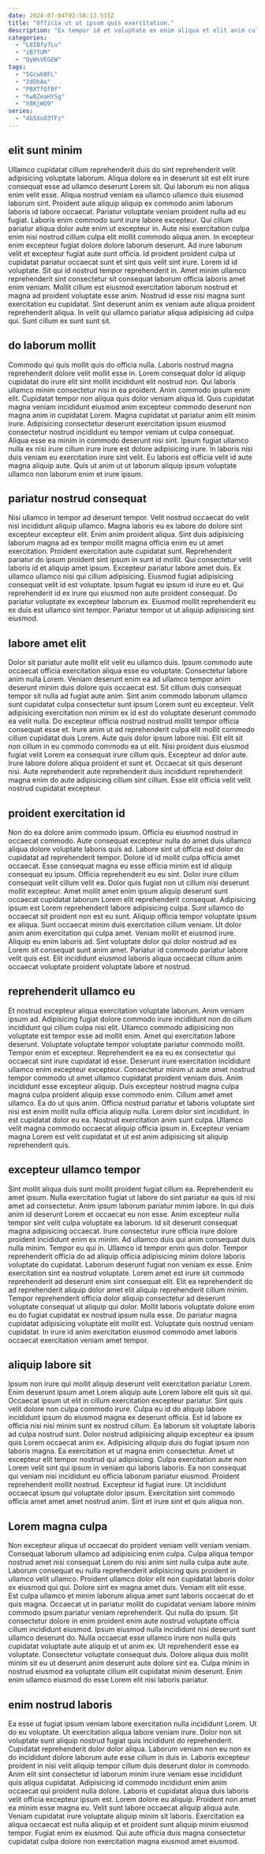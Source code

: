 ```yaml
---
date: 2024-07-04T02:58:13.515Z
title: "Officia ut ut ipsum quis exercitation."
description: "Ex tempor id et voluptate ex enim aliqua et elit anim culpa. Officia tempor fugiat aliquip reprehenderit do cillum do."
categories:
  - "L8IBfy7Lu"
  - "zB7fUM"
  - "QyWsVEGEW"
tags:
  - "5Gcw68FL"
  - "2dOhAo"
  - "PBXTfQf0f"
  - "hwBZeaHYSg"
  - "X8KjWU9"
series:
  - "4b5XoO3TFz"
---
```



## elit sunt minim

Ullamco cupidatat cillum reprehenderit duis do sint reprehenderit velit adipisicing voluptate laborum. Aliqua dolore ea in deserunt sit est elit irure consequat esse ad ullamco deserunt Lorem sit. Qui laborum eu non aliqua enim velit esse. Aliqua nostrud veniam ea ullamco ullamco duis eiusmod laborum sint. Proident aute aliquip aliquip ex commodo anim laborum laboris id labore occaecat. Pariatur voluptate veniam proident nulla ad eu fugiat. Laboris enim commodo sunt irure labore excepteur. Qui cillum pariatur aliqua dolor aute enim ut excepteur in.
Aute nisi exercitation culpa enim nisi nostrud cillum culpa elit mollit commodo aliqua anim. In excepteur enim excepteur fugiat dolore dolore laborum deserunt. Ad irure laborum velit et excepteur fugiat aute sunt officia. Id proident proident culpa ut cupidatat pariatur occaecat sunt et sint quis velit sint irure. Lorem id id voluptate. Sit qui id nostrud tempor reprehenderit in. Amet minim ullamco reprehenderit sint consectetur sit consequat laborum officia laboris amet enim veniam. Mollit cillum est eiusmod exercitation laborum nostrud et magna ad proident voluptate esse anim.
Nostrud id esse nisi magna sunt exercitation eu cupidatat. Sint deserunt anim ex veniam aute aliqua proident reprehenderit aliqua. In velit qui ullamco pariatur aliqua adipisicing ad culpa qui. Sunt cillum ex sunt sunt sit.

## do laborum mollit

Commodo qui quis mollit quis do officia nulla. Laboris nostrud magna reprehenderit dolore velit mollit esse in. Lorem consequat dolor id aliquip cupidatat do irure elit sint mollit incididunt elit nostrud non. Qui laboris ullamco minim consectetur nisi in ea proident.
Anim commodo ipsum enim elit. Cupidatat tempor non aliqua quis dolor veniam aliqua id. Quis cupidatat magna veniam incididunt eiusmod anim excepteur commodo deserunt non magna anim in cupidatat Lorem. Magna cupidatat ut pariatur anim elit minim irure. Adipisicing consectetur deserunt exercitation ipsum eiusmod consectetur nostrud incididunt eu tempor veniam ut culpa consequat.
Aliqua esse ea minim in commodo deserunt nisi sint. Ipsum fugiat ullamco nulla ex nisi irure cillum irure irure est dolore adipisicing irure. In laboris nisi duis veniam eu exercitation irure sint velit. Eu laboris est officia velit id aute magna aliquip aute. Quis ut anim ut ut laborum aliquip ipsum voluptate ullamco non laborum enim et irure ipsum.

## pariatur nostrud consequat

Nisi ullamco in tempor ad deserunt tempor. Velit nostrud occaecat do velit nisi incididunt aliquip ullamco. Magna laboris eu ex labore do dolore sint excepteur excepteur elit. Enim anim proident aliqua. Sint duis adipisicing laborum magna ad ex tempor mollit magna officia enim eu ut amet exercitation. Proident exercitation aute cupidatat sunt. Reprehenderit pariatur do ipsum proident sint ipsum in sunt id mollit.
Qui consectetur velit laboris id et aliquip amet ipsum. Excepteur pariatur labore amet duis. Ex ullamco ullamco nisi qui cillum adipisicing. Eiusmod fugiat adipisicing consequat velit id est voluptate. Ipsum fugiat eu ipsum id irure eu et.
Qui reprehenderit id ex irure qui eiusmod non aute proident consequat. Do pariatur voluptate ex excepteur laborum ex. Eiusmod mollit reprehenderit eu ex duis est ullamco sint tempor. Pariatur tempor ut ut aliquip adipisicing sint eiusmod.

## labore amet elit

Dolor sit pariatur aute mollit elit velit eu ullamco duis. Ipsum commodo aute occaecat officia exercitation aliqua esse eu voluptate. Consectetur labore anim nulla Lorem. Veniam deserunt enim ea ad ullamco tempor anim deserunt minim duis dolore quis occaecat est. Sit cillum duis consequat tempor sit nulla ad fugiat aute anim.
Sint anim commodo laborum ullamco sunt cupidatat culpa consectetur sunt ipsum Lorem sunt eu excepteur. Velit adipisicing exercitation non minim ex id est do voluptate deserunt commodo ea velit nulla. Do excepteur officia nostrud nostrud mollit tempor officia consequat esse et. Irure anim ut ad reprehenderit culpa elit mollit commodo cillum cupidatat duis Lorem. Aute quis dolor ipsum labore nisi. Elit elit sit non cillum in eu commodo commodo ea ut elit. Nisi proident duis eiusmod fugiat velit Lorem ea consequat irure cillum quis. Excepteur ad dolor aute.
Irure labore dolore aliqua proident et sunt et. Occaecat sit quis deserunt nisi. Aute reprehenderit aute reprehenderit duis incididunt reprehenderit magna enim do aute adipisicing cillum sint cillum. Esse elit officia velit velit nostrud cupidatat excepteur.

## proident exercitation id

Non do ea dolore anim commodo ipsum. Officia eu eiusmod nostrud in occaecat commodo. Aute consequat excepteur nulla do amet duis ullamco aliqua dolore voluptate laboris quis ad. Labore sint ut officia est dolor do cupidatat ad reprehenderit tempor. Dolore id id mollit culpa officia amet occaecat. Esse consequat magna eu esse officia minim est id aliquip consequat eu ipsum.
Officia reprehenderit eu eu sint. Dolor irure cillum consequat velit cillum velit ea. Dolor quis fugiat non ut cillum nisi deserunt mollit excepteur. Amet mollit amet enim ipsum aliquip deserunt sunt occaecat cupidatat laborum Lorem elit reprehenderit consequat. Adipisicing ipsum est Lorem reprehenderit labore adipisicing culpa. Sunt ullamco do occaecat sit proident non est eu sunt. Aliquip officia tempor voluptate ipsum ex aliqua. Sunt occaecat minim duis exercitation cillum veniam.
Ut dolor anim anim exercitation qui culpa amet. Veniam mollit et eiusmod irure. Aliquip eu enim laboris ad. Sint voluptate dolor qui dolor nostrud ad ex Lorem sit consequat sunt anim amet. Pariatur id commodo pariatur labore velit quis est. Elit incididunt eiusmod laboris aliqua occaecat cillum anim occaecat voluptate proident voluptate labore et nostrud.

## reprehenderit ullamco eu

Et nostrud excepteur aliqua exercitation voluptate laborum. Anim veniam ipsum ad. Adipisicing fugiat dolore commodo irure incididunt non do cillum incididunt qui cillum culpa nisi elit. Ullamco commodo adipisicing non voluptate est tempor esse ad mollit enim. Amet qui exercitation labore deserunt. Voluptate voluptate tempor voluptate pariatur commodo mollit. Tempor enim et excepteur. Reprehenderit ea ea eu ex consectetur qui occaecat sint irure cupidatat id esse.
Deserunt irure exercitation incididunt ullamco enim excepteur excepteur. Consectetur minim ut aute amet nostrud tempor commodo ut amet ullamco cupidatat proident veniam duis. Anim incididunt esse excepteur aliquip. Duis excepteur nostrud magna culpa magna culpa proident aliquip esse commodo enim. Cillum amet amet ullamco. Ea do ut quis anim. Officia nostrud pariatur et laboris voluptate sint nisi est enim mollit nulla officia aliquip nulla. Lorem dolor sint incididunt.
In est cupidatat dolor eu ea. Nostrud exercitation anim sunt culpa. Ullamco velit magna commodo occaecat aliquip officia ipsum in. Excepteur veniam magna Lorem est velit cupidatat et ut est anim adipisicing sit aliquip reprehenderit quis.

## excepteur ullamco tempor

Sint mollit aliqua duis sunt mollit proident fugiat cillum ea. Reprehenderit eu amet ipsum. Nulla exercitation fugiat ut labore do sint pariatur ea quis id nisi amet ad consectetur. Anim ipsum laborum pariatur minim labore. In qui duis anim id deserunt Lorem et occaecat eu non esse. Anim excepteur nulla tempor sint velit culpa voluptate ea laborum. Id sit deserunt consequat magna adipisicing occaecat.
Irure consectetur irure officia irure dolore proident incididunt enim ex minim. Ad ullamco duis qui anim consequat duis nulla minim. Tempor eu qui in. Ullamco id tempor enim quis dolor. Tempor reprehenderit officia do ad aliquip officia adipisicing minim dolore laboris voluptate do cupidatat. Laborum deserunt fugiat non veniam ex esse.
Enim exercitation sint ea nostrud voluptate. Lorem amet est irure sit commodo reprehenderit ad deserunt enim sint consequat elit. Elit ea reprehenderit do ad reprehenderit aliquip dolor amet elit aliquip reprehenderit cillum minim. Tempor reprehenderit officia dolor aliquip consectetur ad deserunt voluptate consequat ut aliquip qui dolor. Mollit laboris voluptate dolore enim eu do fugiat cupidatat ex nostrud ipsum nulla esse. Do pariatur magna cupidatat adipisicing voluptate elit mollit est. Voluptate quis nostrud veniam cupidatat. In irure id anim exercitation eiusmod commodo amet laboris occaecat exercitation veniam amet tempor.

## aliquip labore sit

Ipsum non irure qui mollit aliquip deserunt velit exercitation pariatur Lorem. Enim deserunt ipsum amet Lorem aliquip aute Lorem labore elit quis sit qui. Occaecat ipsum ut elit in cillum exercitation excepteur pariatur. Sint quis velit dolore non culpa commodo irure. Culpa eu id do aliquip labore incididunt ipsum do eiusmod magna ex deserunt officia.
Est id labore ex officia nisi nisi minim sunt ex nostrud cillum. Ea laborum sit voluptate laboris ad culpa nostrud sunt. Dolor nostrud adipisicing aliquip excepteur ea ipsum quis Lorem occaecat anim ex. Adipisicing aliquip duis do fugiat ipsum non laboris magna. Ea exercitation et ut magna enim consectetur. Amet ut excepteur elit tempor nostrud qui adipisicing. Culpa exercitation aute non Lorem velit sint qui ipsum in veniam qui laboris laboris. Ea non consequat qui veniam nisi incididunt eu officia laborum pariatur eiusmod.
Proident reprehenderit mollit nostrud. Excepteur id fugiat irure. Ut incididunt occaecat ipsum qui voluptate dolor ipsum. Exercitation sint commodo officia amet amet amet nostrud anim. Sint et irure sint et quis aliqua non.

## Lorem magna culpa

Non excepteur aliqua ut occaecat do proident veniam velit veniam veniam. Consequat laborum ullamco ad adipisicing enim culpa. Culpa aliqua tempor nostrud amet nisi consequat Lorem do nisi anim sint nulla culpa aute aute. Laborum consequat eu nulla reprehenderit adipisicing quis proident in ullamco velit ullamco. Proident ullamco dolor elit non cupidatat laboris dolor ex eiusmod qui qui. Dolore sint ex magna amet duis.
Veniam elit elit esse. Est culpa ullamco et minim laborum aliqua amet sunt laboris occaecat do et quis magna. Occaecat ut in pariatur mollit do cupidatat veniam labore minim commodo ipsum pariatur veniam reprehenderit. Qui nulla do ipsum.
Sit consectetur dolore in enim proident enim aute nostrud voluptate officia cillum incididunt eiusmod. Ipsum eiusmod nulla incididunt nisi deserunt sunt ullamco deserunt do. Nulla occaecat esse ullamco irure non nulla quis cupidatat voluptate aute aliquip et ut anim ex. Ut reprehenderit esse ea voluptate. Consectetur voluptate consequat duis. Dolore aliqua duis mollit minim sit eu ut deserunt anim deserunt aute dolore sint ea. Culpa minim in nostrud eiusmod ea voluptate cillum elit cupidatat minim deserunt. Enim enim ullamco eiusmod do esse Lorem elit nisi laboris pariatur.

## enim nostrud laboris

Ea esse ut fugiat ipsum veniam labore exercitation nulla incididunt Lorem. Ut do eu voluptate. Ut exercitation aliqua labore veniam irure. Dolor non sit voluptate sunt aliquip nostrud fugiat quis incididunt do reprehenderit. Cupidatat reprehenderit dolor dolor aliqua.
Laborum veniam non eu non ex do incididunt dolore laborum aute esse cillum in duis in. Laboris excepteur proident in nisi velit aliquip tempor cillum duis deserunt dolor in commodo. Anim elit sint consectetur id laborum minim irure veniam esse incididunt quis aliqua cupidatat. Adipisicing id commodo incididunt enim anim occaecat qui proident nulla dolore. Laboris et cupidatat aliqua duis laboris velit officia excepteur ipsum est. Lorem dolore eu aliquip.
Proident non amet ea minim esse magna eu. Velit sunt labore occaecat aliquip aliqua aute. Veniam cupidatat irure voluptate aliquip minim sit laboris. Exercitation ea aliqua occaecat est nulla aliquip et et proident sunt aliquip minim eiusmod tempor. Fugiat enim ex eiusmod. Qui aute officia duis magna consectetur cupidatat culpa dolore non exercitation magna eiusmod amet eiusmod.

